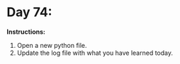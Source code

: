 # Day 74: 
**Instructions:** 
1. Open a new python file.
2. Update the log file with what you have learned today.
